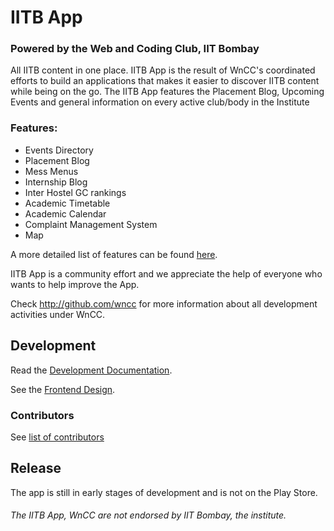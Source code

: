 IITB App
===============
### Powered by the Web and Coding Club, IIT Bombay

All IITB content in one place. IITB App is the result of WnCC's coordinated efforts to build an applications that makes it easier to discover IITB content while being on the go.
The IITB App features the Placement Blog, Upcoming Events and general information on every active club/body in the Institute


### Features:
* Events Directory
* Placement Blog
* Mess Menus
* Internship Blog
* Inter Hostel GC rankings
* Academic Timetable
* Academic Calendar
* Complaint Management System
* Map

A more detailed list of features can be found [here](https://docs.google.com/document/d/1L4wzuw88JrLyBt1DvnjavtAwhJkXgNSIxJG3yBsLwQ0/edit?usp=sharing).

IITB App is a community effort and we appreciate the help of everyone who wants to help improve the App.

Check http://github.com/wncc for more information about all development activities under WnCC.

Development
-----------

Read the [Development Documentation](https://iitbapp1.docs.apiary.io/).

See the [Frontend Design](https://drive.google.com/open?id=1YJRUvsyqR5QtfWYug_PoBJ08p-criCPo).

### Contributors
See [list of contributors](https://github.com/unstablebrainiac/IITB-App/graphs/contributors)

Release
-------

The app is still in early stages of development and is not on the Play Store.

###### The IITB App, WnCC are not endorsed by IIT Bombay, the institute.

